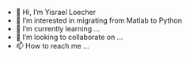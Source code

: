 - 👋 Hi, I’m Yisrael Loecher
- 👀 I’m interested in migrating from Matlab to Python
- 🌱 I’m currently learning ...
- 💞️ I’m looking to collaborate on ...
- 📫 How to reach me ...

<!---
yloecher/yloecher is a ✨ special ✨ repository because its `README.md` (this file) appears on your GitHub profile.
You can click the Preview link to take a look at your changes.
--->
